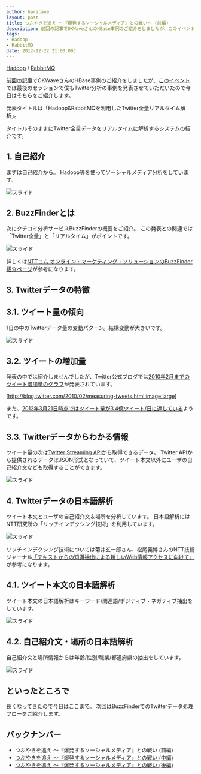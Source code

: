 ```yaml
---
author: haracane
layout: post
title: つぶやきを追え ～『爆発するソーシャルメディア』との戦い～ (前編)
description: 前回の記事でOKWaveさんのHBase事例のご紹介をしましたが、このイベントでは最後のセッションで僕もTwitter分析の事例を発表させていただいたので今日はそちらをご紹介します。
tags:
- Hadoop
- RabbitMQ
date: 2012-12-22 21:00:00J
---
```

<!-- tag_links -->
[Hadoop](/tags/hadoop/) / [RabbitMQ](/tags/rabbitmq/)

<!-- content -->
[前回の記事](http://hatacomp.hateblo.jp/entry/dont-stop-hbase)でOKWaveさんのHBase事例のご紹介をしましたが、[このイベント](http://oss.nttdata.co.jp/hadoop/event/201212/)では最後のセッションで僕もTwitter分析の事例を発表させていただいたので今日はそちらをご紹介します。

発表タイトルは「Hadoop&RabbitMQを利用したTwitter全量リアルタイム解析」。

タイトルそのままにTwitter全量データをリアルタイムに解析するシステムの紹介です。

## 1. 自己紹介

まずは自己紹介から。
Hadoop等を使ってソーシャルメディア分析をしています。

![スライド](https://lh3.googleusercontent.com/-Fl28qPmhozA/UNUuQp9bGMI/AAAAAAAAAPU/Geswlp5a_zs/slide-01.png)

## 2. BuzzFinderとは

次にクチコミ分析サービスBuzzFinderの概要をご紹介。
この発表との関連では「Twitter全量」と「リアルタイム」がポイントです。

![スライド](https://lh4.googleusercontent.com/-akpPRO0biuc/UNUuRr1sgbI/AAAAAAAAAPc/Ptwd-Q0LQEQ/slide-04.png)

詳しくは[NTTコム オンライン・マーケティング・ソリューションのBuzzFinder紹介ページ](http://www.nttcoms.com/service/buzzfinder.html)が参考になります。

## 3. Twitterデータの特徴

## 3.1. ツイート量の傾向

1日の中のTwitterデータ量の変動パターン。結構変動が大きいです。

![スライド](https://lh5.googleusercontent.com/--lzREdJymqs/UNUuSNVH5qI/AAAAAAAAAPg/aVzCGIs5K98/slide-06.png)

## 3.2. ツイートの増加量

発表の中では紹介しませんでしたが、Twitter公式ブログでは[2010年2月までのツイート増加量のグラフ](http://blog.twitter.com/2010/02/measuring-tweets.html)が発表されています。

[http://blog.twitter.com/2010/02/measuring-tweets.html:image:large]

また、[2012年3月21日時点ではツイート量が3.4億ツイート/日に達している](http://blog.twitter.com/2012/03/twitter-turns-six.html)ようです。

## 3.3. Twitterデータからわかる情報

ツイート量の次は[Twitter Streaming API](https://dev.twitter.com/docs/streaming-apis)から取得できるデータ。
Twitter APIから提供されるデータはJSON形式となっていて、ツイート本文以外にユーザの自己紹介文なども取得することができます。

![スライド](https://lh3.googleusercontent.com/-KGTOyFsLWE4/UNUuSozLDuI/AAAAAAAAAPw/04Q4bBj2Vyk/slide-07.png)

## 4. Twitterデータの日本語解析

ツイート本文とユーザの自己紹介文＆場所を分析しています。
日本語解析にはNTT研究所の「リッチインデクシング技術」を利用しています。

![スライド](https://lh4.googleusercontent.com/-4QrwPKlaN80/UNUuTLf2NII/AAAAAAAAAP8/LV5X81TpfH0/slide-09.png)

リッチインデクシング技術については菊井玄一郎さん、松尾義博さんのNTT技術ジャーナル[「テキストからの知識抽出による新しいWeb情報アクセスに向けて」](http://www.ntt.co.jp/journal/0806/files/jn200806008.pdf)が参考になります。

## 4.1. ツイート本文の日本語解析

ツイート本文の日本語解析はキーワード/関連語/ポジティブ・ネガティブ抽出をしています。

![スライド](https://lh5.googleusercontent.com/-MycJxEOmrbA/UNUuTaeyDVI/AAAAAAAAAQY/R8JZLL2DICU/slide-10.png)

## 4.2. 自己紹介文・場所の日本語解析

自己紹介文と場所情報からは年齢/性別/職業/都道府県の抽出をしています。

![スライド](https://lh3.googleusercontent.com/-AwqG3ynWeF0/UNUuTiUnDRI/AAAAAAAAAQI/lFQ7clyGQas/slide-11.png)

## といったところで

長くなってきたので今日はここまで。
次回はBuzzFinderでのTwitterデータ処理フローをご紹介します。

## バックナンバー

- つぶやきを追え ～『爆発するソーシャルメディア』との戦い (前編)
- [つぶやきを追え ～『爆発するソーシャルメディア』との戦い (中編)](/2012/12/23/fight-against-socialmedia-2)
- [つぶやきを追え ～『爆発するソーシャルメディア』との戦い (後編)](/2012/12/31/fight-against-socialmedia-3)
